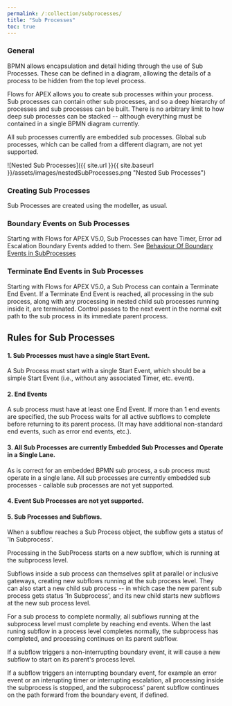 ```yaml
---
permalink: /:collection/subprocesses/
title: "Sub Processes"
toc: true
---
```

### General

BPMN allows encapsulation and detail hiding through the use of Sub Processes.  These can be defined in a diagram, allowing the details of a process to be hidden from the top level process.

Flows for APEX allows you to create sub processes within your process.  Sub processes can contain other sub processes, and so a deep hierarchy of processes and sub processes can be built.  There is no arbitrary limit to how deep sub processes can be stacked -- although everything must be contained in a single BPMN diagram currently.

All sub processes currently are embedded sub processes.  Global sub processes, which can be called from a different diagram, are not yet supported.

![Nested Sub Processes]({{ site.url }}{{ site.baseurl }}/assets/images/nestedSubProcesses.png "Nested Sub Processes")

### Creating Sub Processes

Sub Processes are created using the modeller, as usual.

### Boundary Events on Sub Processes

Starting with Flows for APEX V5.0, Sub Processes can have Timer, Error ad Escalation Boundary Events added to them.  See [Behaviour Of Boundary Events in SubProcesses](behaviourOfBoundaryEventsinSubProcesses.md)

### Terminate End Events in Sub Processes

Starting with Flows for APEX V5.0, a Sub Process can contain a Terminate End Event.  If a Terminate End Event is reached, all processing in the sub process, along with any processing in  nested child sub processes running inside it, are terminated.  Control passes to the next event in the normal exit path to the sub process in its immediate parent process.

## Rules for Sub Processes

#### 1. Sub Processes must have a single Start Event.

A Sub Process must start with a single Start Event, which should be a simple Start Event (i.e., without any associated Timer, etc. event).

#### 2. End Events

A sub process must have at least one End Event.  If more than 1 end events are specified, the sub Process waits for all active subflows to complete before returning to its parent process.  (It may have additional non-standard end events, such as error end events, etc.).

#### 3. All Sub Processes are currently Embedded Sub Processes and Operate in a Single Lane.

As is correct for an embedded BPMN sub process, a sub process must operate in a single lane.  All sub processes are currently embedded sub processes - callable sub processes are not yet supported.

#### 4. Event Sub Processes are not yet supported.

#### 5. Sub Processes and Subflows.

When a subflow reaches a Sub Process object, the subflow gets a status of 'In Subprocess'.

Processing in the SubProcess starts on a new subflow, which is running at the subprocess level.

Subflows inside a sub process can themselves split at parallel or inclusive gateways, creating new subflows running at the sub process level.  They can also start a new child sub process -- in which case the new parent sub process gets status 'In Subprocess', and its new child starts new subflows at the new sub process level.

For a sub process to complete normally, all subflows running at the subprocess level must complete by reaching end events.  When the last runing subflow in a process level completes normally, the subprocess has completed, and processing continues on its parent subflow.

If a subflow triggers a non-interrupting boundary event, it will cause a new subflow to start on its parent's process level.

If a subflow triggers an interrupting boundary event, for example an error event or an interupting timer or interrupting escalation, all processing inside the subprocess is stopped, and the subprocess' parent subflow continues on the path forward from the boundary event, if defined.

